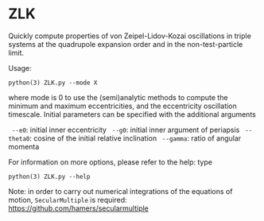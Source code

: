 # ZLK
Quickly compute properties of von Zeipel-Lidov-Kozai oscillations in triple systems at the quadrupole expansion order and in the non-test-particle limit.

Usage: 

`python(3) ZLK.py --mode X`

where mode is 0 to use the (semi)analytic methods to compute the minimum and maximum eccentricities, and the eccentricity oscillation timescale. Initial parameters can be specified with the additional arguments

` --e0`: initial inner eccentricity
` --g0`: initial inner argument of periapsis
` --theta0`: cosine of the initial relative inclination
` --gamma`: ratio of angular momenta

For information on more options, please refer to the help: type 

`python(3) ZLK.py --help`

Note: in order to carry out numerical integrations of the equations of motion, `SecularMultiple` is required: https://github.com/hamers/secularmultiple

